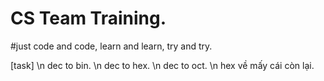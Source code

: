 # CS Team Training.
#just code and code, learn and learn, try and try.

[task] \n
dec to bin. \n
dec to hex. \n
dec to oct. \n
hex về mấy cái còn lại.
